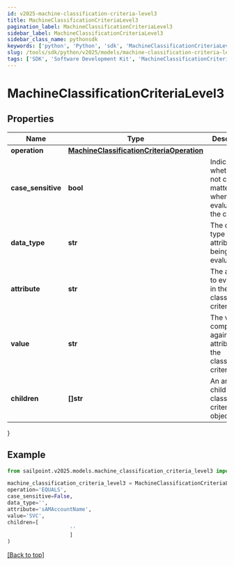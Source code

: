 ```yaml
---
id: v2025-machine-classification-criteria-level3
title: MachineClassificationCriteriaLevel3
pagination_label: MachineClassificationCriteriaLevel3
sidebar_label: MachineClassificationCriteriaLevel3
sidebar_class_name: pythonsdk
keywords: ['python', 'Python', 'sdk', 'MachineClassificationCriteriaLevel3', 'V2025MachineClassificationCriteriaLevel3'] 
slug: /tools/sdk/python/v2025/models/machine-classification-criteria-level3
tags: ['SDK', 'Software Development Kit', 'MachineClassificationCriteriaLevel3', 'V2025MachineClassificationCriteriaLevel3']
---
```


# MachineClassificationCriteriaLevel3


## Properties

Name | Type | Description | Notes
------------ | ------------- | ------------- | -------------
**operation** | [**MachineClassificationCriteriaOperation**](machine-classification-criteria-operation) |  | [optional] 
**case_sensitive** | **bool** | Indicates whether or not case matters when evaluating the criteria | [optional] [default to False]
**data_type** | **str** | The data type of the attribute being evaluated | [optional] 
**attribute** | **str** | The attribute to evaluate in the classification criteria | [optional] 
**value** | **str** | The value to compare against the attribute in the classification criteria | [optional] 
**children** | **[]str** | An array of child classification criteria objects | [optional] 
}

## Example

```python
from sailpoint.v2025.models.machine_classification_criteria_level3 import MachineClassificationCriteriaLevel3

machine_classification_criteria_level3 = MachineClassificationCriteriaLevel3(
operation='EQUALS',
case_sensitive=False,
data_type='',
attribute='sAMAccountName',
value='SVC',
children=[
                    ''
                    ]
)

```
[[Back to top]](#) 

